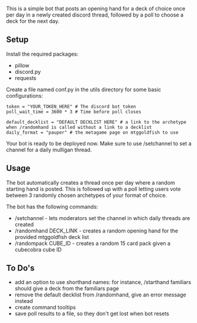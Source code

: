 This is a simple bot that posts an opening hand for a deck of choice once per day in a newly created discord thread, followed by a poll to choose a deck for the next day.

## Setup

Install the required packages:
- pillow
- discord.py
- requests

Create a file named conf.py in the utils directory for some basic configurations:

```
token = "YOUR_TOKEN_HERE" # The discord bot token
poll_wait_time = 3600 * 3 # Time before poll closes

default_decklist = "DEFAULT DECKLIST HERE" # a link to the archetype when /randomhand is called without a link to a decklist
daily_format = "pauper" # the metagame page on mtggoldfish to use
```

Your bot is ready to be deployed now. Make sure to use /setchannel to set a channel for a daily mulligan thread.

## Usage

The bot automatically creates a thread once per day where a random starting hand is posted. This is followed up with a poll letting users vote between 3 randomly chosen archetypes of your format of choice.

The bot has the following commands:

- /setchannel - lets moderators set the channel in which daily threads are created
- /randomhand DECK_LINK - creates a random opening hand for the provided mtggoldfish deck list
- /randompack CUBE_ID - creates a random 15 card pack given a cubecobra cube ID

## To Do's

- add an option to use shorthand names: for instance, /starthand familiars should give a deck from the familiars page
- remove the default decklist from /randomhand, give an error message instead
- create command tooltips
- save poll results to a file, so they don't get lost when bot resets